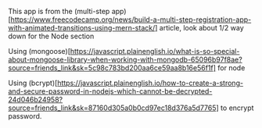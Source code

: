 This app is from the (multi-step app)[https://www.freecodecamp.org/news/build-a-multi-step-registration-app-with-animated-transitions-using-mern-stack/] article, look about 1/2 way down for the Node section

Using (mongoose)[https://javascript.plainenglish.io/what-is-so-special-about-mongoose-library-when-working-with-mongodb-65096b97f8ae?source=friends_link&sk=5c98c783bd200aa6ce59aa8b16e56f1f] for node

Using (bcrypt)[https://javascript.plainenglish.io/how-to-create-a-strong-and-secure-password-in-nodejs-which-cannot-be-decrypted-24d046b24958?source=friends_link&sk=87160d305a0b0cd97ec18d376a5d7765] to encrypt password.